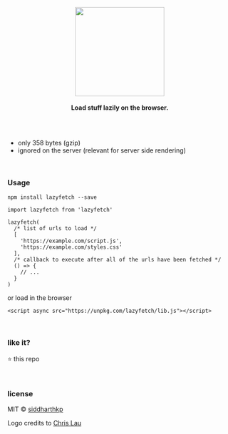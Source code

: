 <p align="center">
  <img src="https://raw.githubusercontent.com/siddharthkp/lazyfetch/master/art.jpg" height="200px"/>
  <br><br>
  <b>Load stuff lazily on the browser.</b>
  <br><br>

</p>

&nbsp;

- only 358 bytes (gzip)
- ignored on the server (relevant for server side rendering)

&nbsp;

### Usage

`npm install lazyfetch --save`

```
import lazyfetch from 'lazyfetch'

lazyfetch(
  /* list of urls to load */
  [
    'https://example.com/script.js',
    'https://example.com/styles.css'
  ],
  /* callback to execute after all of the urls have been fetched */
  () => {
    // ...
  }
)
```

or load in the browser

```
<script async src="https://unpkg.com/lazyfetch/lib.js"></script>
```

&nbsp;

### like it?

:star: this repo

&nbsp;

### license

MIT © [siddharthkp](https://github.com/siddharthkp)

Logo credits to [Chris Lau](https://dribbble.com/chrislau)

